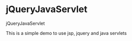 jQueryJavaServlet
=================

jQueryJavaServlet


This is a simple demo to use jsp, jquery and java servlets

